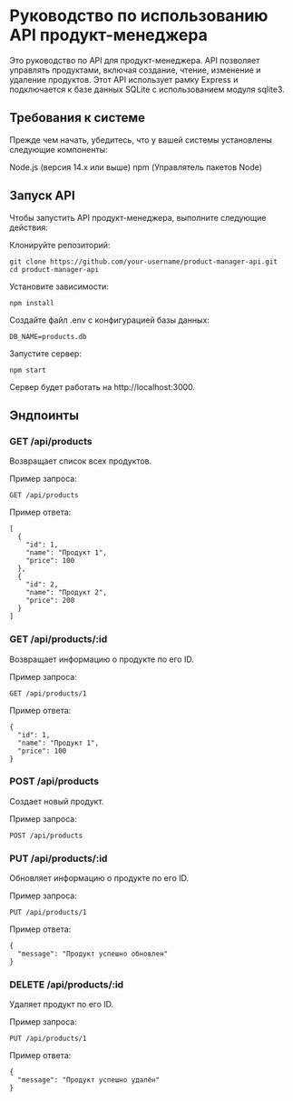 # Руководство по использованию API продукт-менеджера
Это руководство по API для продукт-менеджера. API позволяет управлять продуктами, включая создание, чтение, изменение и удаление продуктов. Этот API использует рамку Express и подключается к базе данных SQLite с использованием модуля sqlite3.

## Требования к системе
Прежде чем начать, убедитесь, что у вашей системы установлены следующие компоненты:

Node.js (версия 14.x или выше)
npm (Управлятель пакетов Node)
## Запуск API
Чтобы запустить API продукт-менеджера, выполните следующие действия:

Клонируйте репозиторий:
```
git clone https://github.com/your-username/product-manager-api.git
cd product-manager-api
```
Установите зависимости:
```
npm install
```
Создайте файл .env с конфигурацией базы данных:

```
DB_NAME=products.db
```
Запустите сервер:

```
npm start
```
Сервер будет работать на http://localhost:3000.

## Эндпоинты
### GET /api/products
Возвращает список всех продуктов.

Пример запроса:


```
GET /api/products
```
Пример ответа:
```
[
  {
    "id": 1,
    "name": "Продукт 1",
    "price": 100
  },
  {
    "id": 2,
    "name": "Продукт 2",
    "price": 200
  }
]
```
### GET /api/products/:id
Возвращает информацию о продукте по его ID.

Пример запроса:


```
GET /api/products/1
```
Пример ответа:

```
{
  "id": 1,
  "name": "Продукт 1",
  "price": 100
}
```
### POST /api/products
Создает новый продукт.

Пример запроса:
```
POST /api/products
```
### PUT /api/products/:id
Обновляет информацию о продукте по его ID.

Пример запроса:
```
PUT /api/products/1
```

Пример ответа:

```
{
  "message": "Продукт успешно обновлен"
}
```
### DELETE /api/products/:id

Удаляет продукт по его ID.

Пример запроса:
```
PUT /api/products/1
```

Пример ответа:

```
{
  "message": "Продукт успешно удалён"
}
```